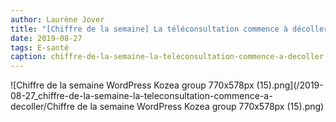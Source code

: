 ```yaml
---
author: Laurène Jover
title: "[Chiffre de la semaine] La téléconsultation commence à décoller !"
date: 2019-08-27
tags: E-santé
caption: chiffre-de-la-semaine-la-teleconsultation-commence-a-decoller.webp
---
```


![Chiffre de la semaine WordPress Kozea group 770x578px (15).png](/2019-08-27_chiffre-de-la-semaine-la-teleconsultation-commence-a-decoller/Chiffre de la semaine WordPress Kozea group 770x578px (15).png)
